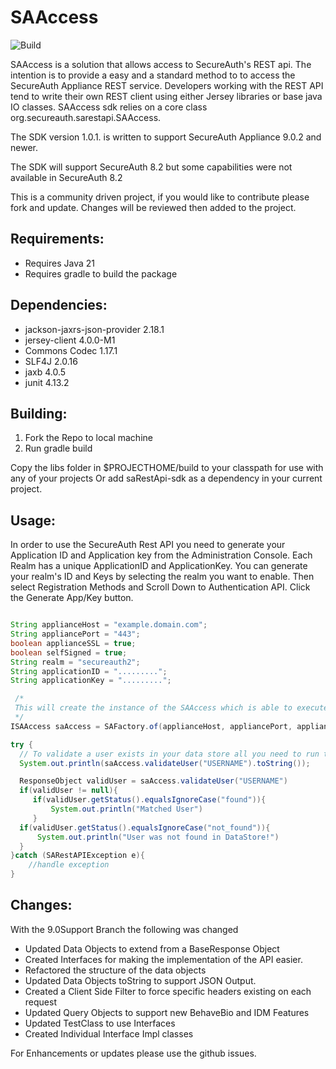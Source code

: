 SAAccess
===========
![Build](https://github.com/SecureAuthCorp/saidp-sdk-java/actions/workflows/github-actions.yml/badge.svg)

SAAccess is a solution that allows access to SecureAuth's REST api. The intention
is to provide a easy and a standard method to to access the SecureAuth Appliance REST
service. Developers working with the REST API tend to write their own REST
client using either Jersey libraries or base java IO classes. SAAccess sdk
relies on a core class org.secureauth.sarestapi.SAAccess.

The SDK version 1.0.1. is written to support SecureAuth Appliance 9.0.2 and newer.
 
The SDK will support SecureAuth 8.2 but some capabilities were not available in SecureAuth 8.2

This is a community driven project, if you would like to contribute please fork and update. Changes will be reviewed then added to the project.

Requirements:
------------
* Requires Java 21
* Requires gradle to build the package

Dependencies:
------------
* jackson-jaxrs-json-provider 2.18.1
* jersey-client 4.0.0-M1
* Commons Codec 1.17.1
* SLF4J 2.0.16
* jaxb 4.0.5
* junit 4.13.2

Building:
--------
1. Fork the Repo to local machine
2. Run gradle build

Copy the libs folder in $PROJECTHOME/build to your classpath for use with any of your projects
Or add saRestApi-sdk as a dependency in your current project.

Usage:
-----

In order to use the SecureAuth Rest API you need to generate your Application ID and Application key from the Administration Console.
Each Realm has a unique ApplicationID and ApplicationKey. You can generate your realm's ID and Keys by selecting the realm you want to enable.
Then select Registration Methods and Scroll Down to Authentication API. Click the Generate App/Key button.

```java

String applianceHost = "example.domain.com";
String appliancePort = "443";
boolean applianceSSL = true;
boolean selfSigned = true;
String realm = "secureauth2";
String applicationID = ".........";
String applicationKey = ".........";

 /*
 This will create the instance of the SAAccess which is able to execute REST calls.
 */
ISAAccess saAccess = SAFactory.of(applianceHost, appliancePort, applianceSSL, selfSigned, realm, applicationID, applicationKey);

try {
  // To validate a user exists in your data store all you need to run the following.
  System.out.println(saAccess.validateUser("USERNAME").toString());

  ResponseObject validUser = saAccess.validateUser("USERNAME")
  if(validUser != null){
     if(validUser.getStatus().equalsIgnoreCase("found")){
         System.out.println("Matched User")
     }
  if(validUser.getStatus().equalsIgnoreCase("not_found")){
      System.out.println("User was not found in DataStore!")
  }
}catch (SARestAPIException e){
    //handle exception
}

```

Changes:
--------
With the 9.0Support Branch the following was changed

* Updated Data Objects to extend from a BaseResponse Object
* Created Interfaces for making the implementation of the API easier.
* Refactored the structure of the data objects
* Updated Data Objects toString to support JSON Output.
* Created a Client Side Filter to force specific headers existing on each request
* Updated Query Objects to support new BehaveBio and IDM Features
* Updated TestClass to use Interfaces
* Created Individual Interface Impl classes



For Enhancements or updates please use the github issues.
 
